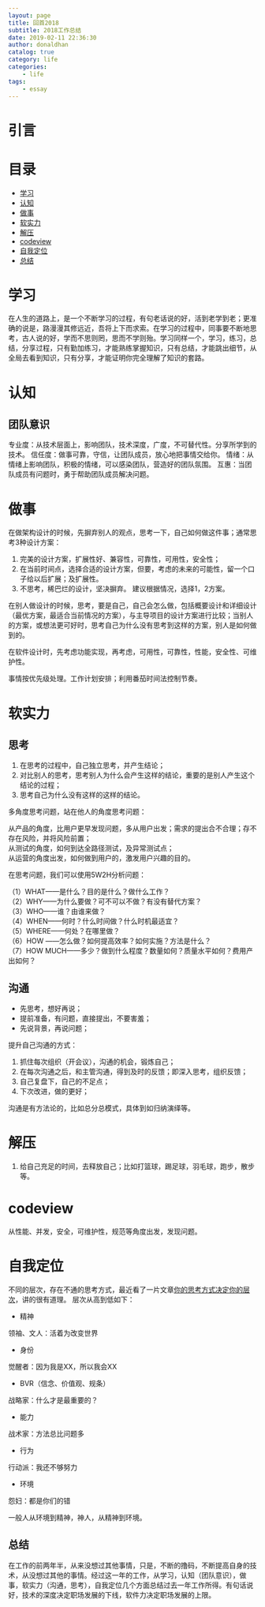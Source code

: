 ```yaml
---
layout: page
title: 回首2018
subtitle: 2018工作总结
date: 2019-02-11 22:36:30
author: donaldhan
catalog: true
category: life
categories:
    - life
tags:
    - essay
---
```


# 引言



# 目录
* [学习](#学习)
* [认知](#认知)
* [做事](#做事)
* [软实力](#软实力)
* [解压](#解压)
* [codeview](#codeview)
* [自我定位](#codeview)
* [总结](#总结)



# 学习
在人生的道路上，是一个不断学习的过程，有句老话说的好，活到老学到老；更准确的说是，路漫漫其修远近，吾将上下而求索。在学习的过程中，同事要不断地思考，古人说的好，学而不思则罔，思而不学则殆。学习同样一个，学习，练习，总结，分享过程，只有勤加练习，才能熟练掌握知识，只有总结，才能跳出细节，从全局去看到知识，只有分享，才能证明你完全理解了知识的套路。


# 认知


## 团队意识
专业度：从技术层面上，影响团队，技术深度，广度，不可替代性。分享所学到的技术。
信任度：做事可靠，守信，让团队成员，放心地把事情交给你。
情绪：从情绪上影响团队，积极的情绪，可以感染团队，营造好的团队氛围。
互惠：当团队成员有问题时，勇于帮助团队成员解决问题。


# 做事
在做架构设计的时候，先摒弃别人的观点，思考一下，自己如何做这件事；通常思考3种设计方案：

1. 完美的设计方案，扩展性好、兼容性，可靠性，可用性，安全性；
2. 在当前时间点，选择合适的设计方案，但要，考虑的未来的可能性，留一个口子给以后扩展；及扩展性。
3. 不思考，稀巴烂的设计，坚决摒弃。
建议根据情况，选择1，2方案。

在别人做设计的时候，思考，要是自己，自己会怎么做，包括概要设计和详细设计（最优方案，最适合当前情况的方案），与主导项目的设计方案进行比较；当别人的方案，或想法更可好时，思考自己为什么没有思考到这样的方案，别人是如何做到的。


在软件设计时，先考虑功能实现，再考虑，可用性，可靠性，性能，安全性、可维护性。



事情按优先级处理。工作计划安排；利用番茄时间法控制节奏。






# 软实力

## 思考
1. 在思考的过程中，自己独立思考，并产生结论；
2. 对比别人的思考，思考别人为什么会产生这样的结论，重要的是别人产生这个结论的过程；
3. 思考自己为什么没有这样的这样的结论。


多角度思考问题，站在他人的角度思考问题：

从产品的角度，比用户更早发现问题，多从用户出发；需求的提出合不合理；存不存在风险，并将风险前置；   
从测试的角度，如何到达全路径测试，及异常测试点；   
从运营的角度出发，如何做到用户的，激发用户兴趣的目的。

在思考问题，我们可以使用5W2H分析问题：  

（1）WHAT——是什么？目的是什么？做什么工作？  
（2）WHY——为什么要做？可不可以不做？有没有替代方案？  
（3）WHO——谁？由谁来做？  
（4）WHEN——何时？什么时间做？什么时机最适宜？  
（5）WHERE——何处？在哪里做？  
（6）HOW ——怎么做？如何提高效率？如何实施？方法是什么？  
（7）HOW MUCH——多少？做到什么程度？数量如何？质量水平如何？费用产出如何？  



## 沟通


* 先思考，想好再说；
* 提前准备，有问题，直接提出，不要害羞；
* 先说背景，再说问题；

提升自己沟通的方式：

1. 抓住每次组织（开会议），沟通的机会，锻炼自己；
2. 在每次沟通之后，和主管沟通，得到及时的反馈；即深入思考，组织反馈；
3. 自己复盘下，自己的不足点；
4. 下次改进，做的更好；

沟通是有方法论的，比如总分总模式，具体到如归纳演绎等。




# 解压
1. 给自己充足的时间，去释放自己；比如打篮球，踢足球，羽毛球，跑步，散步等。



# codeview
从性能、并发，安全，可维护性，规范等角度出发，发现问题。



# 自我定位
不同的层次，存在不通的思考方式，最近看了一片文章[你的思考方式决定你的层次][]，讲的很有道理。
层次从高到低如下：

* 精神

领袖、文人：活着为改变世界  
* 身份

觉醒者：因为我是XX，所以我会XX
* BVR（信念、价值观、规条）

战略家：什么才是最重要的？
* 能力

战术家：方法总比问题多
* 行为

行动派：我还不够努力
* 环境

怨妇：都是你们的错

一般人从环境到精神，神人，从精神到环境。

[你的思考方式决定你的层次]:https://mp.weixin.qq.com/s/RdtlgHQEQjKiWkGSeaWvlA "你的思考方式决定你的层次"


## 总结
在工作的前两年半，从来没想过其他事情，只是，不断的撸码，不断提高自身的技术，从没想过其他的事情。经过这一年的工作，从学习，认知（团队意识），做事，软实力（沟通，思考），自我定位几个方面总结过去一年工作所得。有句话说好，技术的深度决定职场发展的下线，软件力决定职场发展的上限。
